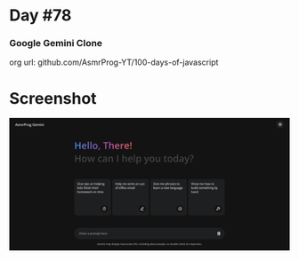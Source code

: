 # Day #78

### Google Gemini Clone
org url: github.com/AsmrProg-YT/100-days-of-javascript

# Screenshot
![sc](./screenshot.jpg)
